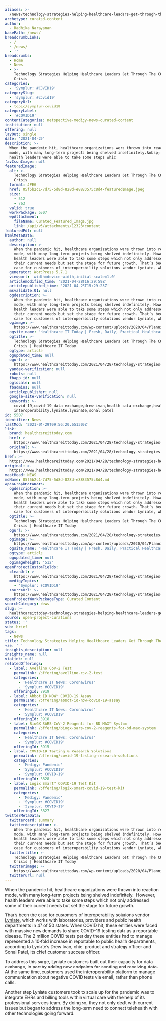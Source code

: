 ```yaml
---
aliases: >-
  /news/technology-strategies-helping-healthcare-leaders-get-through-the-covid-crisis
archetype: curated-content
author:
  - Radhika Narayanan
basePath: /news/
breadcrumbLinks:
  - /
  - /news/
  - ''
breadcrumbs:
  - Home
  - News
  - >-
    Technology Strategies Helping Healthcare Leaders Get Through The COVID
    Crisis
categories:
  - 'Symplur: #COVID19'
categorySlug:
  - 'symplur: #covid19'
categoryUrl:
  - topic/symplur-covid19
categoryLabel:
  - '#COVID19'
contentCategories: netspective-medigy-news-curated-content
institution: null
offering: null
layOut: single
date: '2021-04-29'
description: >-
  When the pandemic hit, healthcare organizations were thrown into reaction
  mode, with many long-term projects being shelved indefinitely.&nbsp; However,
  health leaders were able to take some steps whic
favIconImage: null
featuredImage:
  alt: >-
    Technology Strategies Helping Healthcare Leaders Get Through The COVID
    Crisis
  format: JPEG
  href: 05f5b2c1-7d75-5d8d-828d-e8883575c8d4-featuredImage.jpeg
  size:
    - 512
    - 763
  valid: true
  workPackage: 5507
  wpAttachment:
    fileName: Curated_Featured_Image.jpg
    link: /api/v3/attachments/12323/content
featuredPdf: null
htmlMetaData:
  author: null
  description: >-
    When the pandemic hit, healthcare organizations were thrown into reaction
    mode, with many long-term projects being shelved indefinitely. However,
    health leaders were able to take some steps which not only addressed some of
    their current needs but set the stage for future growth. That’s been the
    case for customers of interoperability solutions vendor Lyniate, which […]
  generator: WordPress 5.7.1
  viewport: 'width=device-width,initial-scale=1.0'
  articlemodified_time: '2021-04-28T16:29:59Z'
  articlepublished_time: '2021-04-28T15:29:23Z'
  msvalidate.01: null
  ogdescription: >-
    When the pandemic hit, healthcare organizations were thrown into reaction
    mode, with many long-term projects being shelved indefinitely. However,
    health leaders were able to take some steps which not only addressed some of
    their current needs but set the stage for future growth. That’s been the
    case for customers of interoperability solutions vendor Lyniate, which […]
  ogimage: >-
    https://www.healthcareittoday.com/wp-content/uploads/2020/04/Planning-for-a-Transition-to-a-Post-COVID-19-World.jpg
  ogsite_name: 'Healthcare IT Today | Fresh, Daily, Practical Healthcare IT Insights'
  ogtitle: >-
    Technology Strategies Helping Healthcare Leaders Get Through The COVID
    Crisis | Healthcare IT Today
  ogtype: article
  ogupdated_time: null
  ogurl: >-
    https://www.healthcareittoday.com/2021/04/28/technology-strategies-helping-healthcare-leaders-get-through-the-covid-crisis/
  yandex-verification: null
  robots: null
  fbapp_id: null
  oglocale: null
  fbadmins: null
  articlepublisher: null
  google-site-verification: null
  keywords: >-
    covid-19,covid-19 data exchange,drew ivan,health data exchange,healthcare
    interoperability,lyniate,lyninate,sonal patel
id: 5507
identifier: News
lastMod: '2021-04-29T09:56:20.651300Z'
link:
  brand: healthcareittoday.com
  href: >-
    https://www.healthcareittoday.com/2021/04/28/technology-strategies-helping-healthcare-leaders-get-through-the-covid-crisis/
  original: >-
    https://www.healthcareittoday.com/2021/04/28/technology-strategies-helping-healthcare-leaders-get-through-the-covid-crisis/
href: >-
  https://www.healthcareittoday.com/2021/04/28/technology-strategies-helping-healthcare-leaders-get-through-the-covid-crisis/
original: >-
  https://www.healthcareittoday.com/2021/04/28/technology-strategies-helping-healthcare-leaders-get-through-the-covid-crisis/
mastHead: NEWS
mdName: 05f5b2c1-7d75-5d8d-828d-e8883575c8d4.md
openGraphMetaData:
  ogdescription: >-
    When the pandemic hit, healthcare organizations were thrown into reaction
    mode, with many long-term projects being shelved indefinitely. However,
    health leaders were able to take some steps which not only addressed some of
    their current needs but set the stage for future growth. That’s been the
    case for customers of interoperability solutions vendor Lyniate, which […]
  ogtitle: >-
    Technology Strategies Helping Healthcare Leaders Get Through The COVID
    Crisis | Healthcare IT Today
  ogurl: >-
    https://www.healthcareittoday.com/2021/04/28/technology-strategies-helping-healthcare-leaders-get-through-the-covid-crisis/
  ogimage: >-
    https://www.healthcareittoday.com/wp-content/uploads/2020/04/Planning-for-a-Transition-to-a-Post-COVID-19-World.jpg
  ogsite_name: 'Healthcare IT Today | Fresh, Daily, Practical Healthcare IT Insights'
  ogtype: article
  ogupdated_time: null
  ogimageheight: '512'
openProjectCustomFields:
  cleanUrl: >-
    https://www.healthcareittoday.com/2021/04/28/technology-strategies-helping-healthcare-leaders-get-through-the-covid-crisis/
  medigyTopics:
    - 'Symplur: #COVID19'
  sourceUrl: >-
    https://www.healthcareittoday.com/2021/04/28/technology-strategies-helping-healthcare-leaders-get-through-the-covid-crisis/
openProjectWorkPackageType: Curated Content
searchCategory: News
slug: >-
  healthcareittoday-technology-strategies-helping-healthcare-leaders-get-through-the-covid-crisis
source: open-project-curations
status: ''
sub: brief
tags:
  - News
title: Technology Strategies Helping Healthcare Leaders Get Through The COVID Crisis
via: ' '
insights_description: null
insights_name: null
viaLink: null
relatedOfferings:
  - label: Avellino CoV-2 Test
    permalink: /offering/avellino-cov-2-test
    categories:
      - 'Healthcare IT News: CoronaVirus'
      - 'Symplur: #COVID19'
    offeringId: 8919
  - label: Abbot ID NOW™ COVID-19 Assay
    permalink: /offering/abbot-id-now-covid-19-assay
    categories:
      - 'Healthcare IT News: CoronaVirus'
      - 'Symplur: #COVID19'
    offeringId: 8918
  - label: BioGX SARS-CoV-2 Reagents for BD MAX™ System
    permalink: /offering/biogx-sars-cov-2-reagents-for-bd-max-system
    categories:
      - 'Healthcare IT News: CoronaVirus'
      - 'Symplur: #COVID19'
    offeringId: 8915
  - label: COVID-19 Testing & Research Solutions
    permalink: /offering/covid-19-testing-research-solutions
    categories:
      - 'Medigy: Pandemic'
      - 'Symplur: #COVID19'
      - 'Symplur: COVID-19'
    offeringId: 8828
  - label: Logix Smart™ COVID-19 Test Kit
    permalink: /offering/logix-smart-covid-19-test-kit
    categories:
      - 'Medigy: Pandemic'
      - 'Symplur: #COVID19'
      - 'Symplur: COVID-19'
    offeringId: 8827
twitterMetaData:
  twittercard: summary
  twitterdescription: >-
    When the pandemic hit, healthcare organizations were thrown into reaction
    mode, with many long-term projects being shelved indefinitely. However,
    health leaders were able to take some steps which not only addressed some of
    their current needs but set the stage for future growth. That’s been the
    case for customers of interoperability solutions vendor Lyniate, which […]
  twittertitle: >-
    Technology Strategies Helping Healthcare Leaders Get Through The COVID
    Crisis | Healthcare IT Today
  twitterimage: >-
    https://www.healthcareittoday.com/wp-content/uploads/2020/04/Planning-for-a-Transition-to-a-Post-COVID-19-World.jpg
  twitterurl: null
---
```

<p>When the pandemic hit, healthcare organizations were thrown into reaction mode, with many long-term projects being shelved indefinitely.&nbsp; However, health leaders were able to take some steps which not only addressed some of their current needs but set the stage for future growth.</p><p>That’s been the case for customers of interoperability solutions vendor <a href="https://www.lyniate.com/">Lyniate</a>, which works with laboratories, providers and public health departments in 47 of 50 states. When COVID hit, these entities were faced with massive new demands to share COVID-19 testing data as a reportable disease. The 2 million COVID tests per day these entities had to manage represented a 10-fold increase in reportable to public health departments, according to Lyniate’s Drew Ivan, chief product and strategy officer and Sonal Patel, its chief customer success officer.</p><p>To address this surge, Lyniate customers built out their capacity for data exchange, in part by adding new endpoints for sending and receiving data. At the same time, customers used the interoperability platform to manage communication about negative COVID tests via email, rather than phone calls.</p><p>Another step Lyniate customers took to scale up for the pandemic was to integrate EHRs and billing tools within virtual care with the help of its professional services team. By doing so, they not only dealt with current issues but began to address the long-term need to connect telehealth with other technologies going forward.</p>